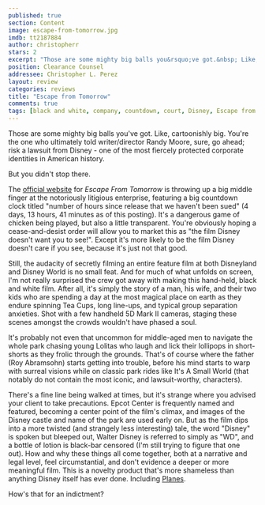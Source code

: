 ```yaml
---
published: true
section: Content
image: escape-from-tomorrow.jpg
imdb: tt2187884
author: christopherr 
stars: 2
excerpt: "Those are some mighty big balls you&rsquo;ve got.&nbsp; Like, cartoonishly big."
position: Clearance Counsel
addressee: Christopher L. Perez
layout: review
categories: reviews
title: "Escape from Tomorrow"
comments: true
tags: [black and white, company, countdown, court, Disney, Escape from Tomorrow, independent, lawsuit, Letters, movie, sue, sued, Walter Disney]
---
```

Those are some mighty big balls you've got.  Like, cartoonishly big. You're the one who ultimately told writer/director Randy Moore, sure, go ahead; risk a lawsuit from Disney - one of the most fiercely protected corporate identities in American history. 

But you didn't stop there.

The [official website][1] for _Escape From Tomorrow_ is throwing up a big middle finger at the notoriously litigious enterprise, featuring a big countdown clock titled "number of hours since release that we haven't been sued" (4 days, 13 hours, 41 minutes as of this posting). It's a dangerous game of chicken being played, but also a little transparent. You're obviously hoping a cease-and-desist order will allow you to market this as "the film Disney doesn't want you to see!". Except it's more likely to be the film Disney doesn't care if you see, because it's just not that good.

   [1]: http://escapefromtomorrow.com/

Still, the audacity of secretly filming an entire feature film at both Disneyland and Disney World is no small feat. And for much of what unfolds on screen, I'm not really surprised the crew got away with making this hand-held, black and white film. After all, it's simply the story of a man, his wife, and their two kids who are spending a day at the most magical place on earth as they endure spinning Tea Cups, long line-ups, and typical group separation anxieties. Shot with a few handheld 5D Mark II cameras, staging these scenes amongst the crowds wouldn't have phased a soul.

It's probably not even that uncommon for middle-aged men to navigate the whole park chasing young Lolitas who laugh and lick their lollipops in short-shorts as they frolic through the grounds. That's of course where the father (Roy Abramsohn) starts getting into trouble, before his mind starts to warp with surreal visions while on classic park rides like It's A Small World (that notably do not contain the most iconic, and lawsuit-worthy, characters).

There's a fine line being walked at times, but it's strange where you advised your client to take precautions. Epcot Center is frequently named and featured, becoming a center point of the film's climax, and images of the Disney castle and name of the park are used early on. But as the film dips into a more twisted (and strangely less interesting) tale, the word "Disney" is spoken but bleeped out, Walter Disney is referred to simply as "WD", and a bottle of lotion is black-bar censored (I'm still trying to figure that one out).  How and why these things all come together, both at a narrative and legal level, feel circumstantial, and don't evidence a deeper or more meaningful film. This is a novelty product that's more shameless than anything Disney itself has ever done. Including [Planes][2].

   [2]: /content/2013/8/14/planes.html

How's that for an indictment?